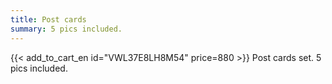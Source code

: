 ```yaml
---
title: Post cards
summary: 5 pics included.
---
```

{{< add_to_cart_en id="VWL37E8LH8M54" price=880 >}}
Post cards set. 5 pics included.
